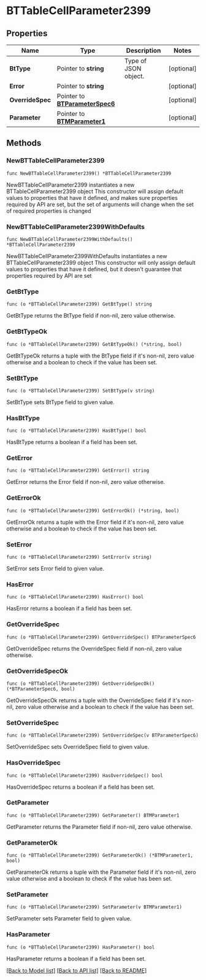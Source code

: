 # BTTableCellParameter2399

## Properties

Name | Type | Description | Notes
------------ | ------------- | ------------- | -------------
**BtType** | Pointer to **string** | Type of JSON object. | [optional] 
**Error** | Pointer to **string** |  | [optional] 
**OverrideSpec** | Pointer to [**BTParameterSpec6**](BTParameterSpec6.md) |  | [optional] 
**Parameter** | Pointer to [**BTMParameter1**](BTMParameter1.md) |  | [optional] 

## Methods

### NewBTTableCellParameter2399

`func NewBTTableCellParameter2399() *BTTableCellParameter2399`

NewBTTableCellParameter2399 instantiates a new BTTableCellParameter2399 object
This constructor will assign default values to properties that have it defined,
and makes sure properties required by API are set, but the set of arguments
will change when the set of required properties is changed

### NewBTTableCellParameter2399WithDefaults

`func NewBTTableCellParameter2399WithDefaults() *BTTableCellParameter2399`

NewBTTableCellParameter2399WithDefaults instantiates a new BTTableCellParameter2399 object
This constructor will only assign default values to properties that have it defined,
but it doesn't guarantee that properties required by API are set

### GetBtType

`func (o *BTTableCellParameter2399) GetBtType() string`

GetBtType returns the BtType field if non-nil, zero value otherwise.

### GetBtTypeOk

`func (o *BTTableCellParameter2399) GetBtTypeOk() (*string, bool)`

GetBtTypeOk returns a tuple with the BtType field if it's non-nil, zero value otherwise
and a boolean to check if the value has been set.

### SetBtType

`func (o *BTTableCellParameter2399) SetBtType(v string)`

SetBtType sets BtType field to given value.

### HasBtType

`func (o *BTTableCellParameter2399) HasBtType() bool`

HasBtType returns a boolean if a field has been set.

### GetError

`func (o *BTTableCellParameter2399) GetError() string`

GetError returns the Error field if non-nil, zero value otherwise.

### GetErrorOk

`func (o *BTTableCellParameter2399) GetErrorOk() (*string, bool)`

GetErrorOk returns a tuple with the Error field if it's non-nil, zero value otherwise
and a boolean to check if the value has been set.

### SetError

`func (o *BTTableCellParameter2399) SetError(v string)`

SetError sets Error field to given value.

### HasError

`func (o *BTTableCellParameter2399) HasError() bool`

HasError returns a boolean if a field has been set.

### GetOverrideSpec

`func (o *BTTableCellParameter2399) GetOverrideSpec() BTParameterSpec6`

GetOverrideSpec returns the OverrideSpec field if non-nil, zero value otherwise.

### GetOverrideSpecOk

`func (o *BTTableCellParameter2399) GetOverrideSpecOk() (*BTParameterSpec6, bool)`

GetOverrideSpecOk returns a tuple with the OverrideSpec field if it's non-nil, zero value otherwise
and a boolean to check if the value has been set.

### SetOverrideSpec

`func (o *BTTableCellParameter2399) SetOverrideSpec(v BTParameterSpec6)`

SetOverrideSpec sets OverrideSpec field to given value.

### HasOverrideSpec

`func (o *BTTableCellParameter2399) HasOverrideSpec() bool`

HasOverrideSpec returns a boolean if a field has been set.

### GetParameter

`func (o *BTTableCellParameter2399) GetParameter() BTMParameter1`

GetParameter returns the Parameter field if non-nil, zero value otherwise.

### GetParameterOk

`func (o *BTTableCellParameter2399) GetParameterOk() (*BTMParameter1, bool)`

GetParameterOk returns a tuple with the Parameter field if it's non-nil, zero value otherwise
and a boolean to check if the value has been set.

### SetParameter

`func (o *BTTableCellParameter2399) SetParameter(v BTMParameter1)`

SetParameter sets Parameter field to given value.

### HasParameter

`func (o *BTTableCellParameter2399) HasParameter() bool`

HasParameter returns a boolean if a field has been set.


[[Back to Model list]](../README.md#documentation-for-models) [[Back to API list]](../README.md#documentation-for-api-endpoints) [[Back to README]](../README.md)


